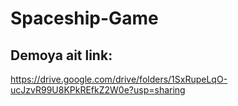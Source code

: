 # Spaceship-Game

## Demoya ait link: 

https://drive.google.com/drive/folders/1SxRupeLqO-ucJzvR99U8KPkREfkZ2W0e?usp=sharing
